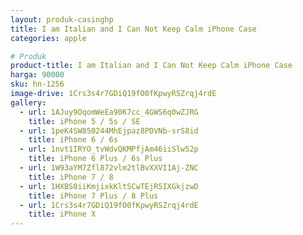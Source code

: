 ```yaml
---
layout: produk-casinghp
title: I am Italian and I Can Not Keep Calm iPhone Case
categories: apple

# Produk
product-title: I am Italian and I Can Not Keep Calm iPhone Case
harga: 90000
sku: hn-1256
image-drive: 1Crs3s4r7GDiQ19fO0fKpwyRSZrqj4rdE
gallery:
  - url: 1AJuy9OqomWeEa90K7cc_4GWS6q0wZJRG
    title: iPhone 5 / 5s / SE
  - url: 1peK4SW850244MhEjpaz8PDVNb-srS8id
    title: iPhone 6 / 6s
  - url: 1nvt1IRYO_tvWdvQKMPfjAm46iiSlw52p
    title: iPhone 6 Plus / 6s Plus
  - url: 1W93aYM7Zfl872vlm2tlBvXXVI1Aj-ZNC
    title: iPhone 7 / 8
  - url: 1HXBS0iiKmjixkKltSCwTEjR5IXGkjzwD
    title: iPhone 7 Plus / 8 Plus
  - url: 1Crs3s4r7GDiQ19fO0fKpwyRSZrqj4rdE
    title: iPhone X
---
```

